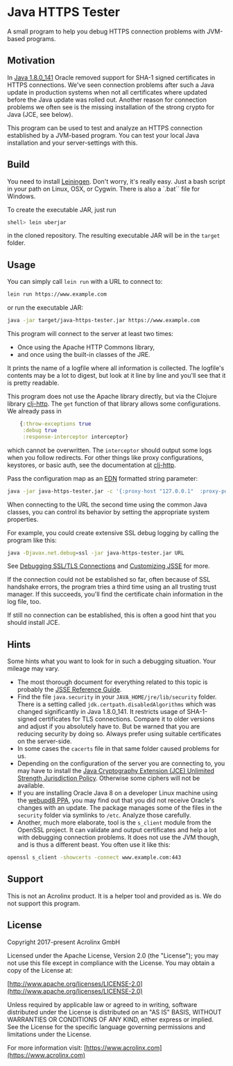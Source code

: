 # Java HTTPS Tester

A small program to help you debug HTTPS connection problems with
JVM-based programs.

## Motivation

In
[Java 1.8.0_141](http://www.oracle.com/technetwork/java/javase/8u141-relnotes-3720385.html) Oracle
removed support for SHA-1 signed certificates in HTTPS
connections. We've seen connection problems after such a Java update
in production systems when not all certificates where updated before
the Java update was rolled out. Another reason for connection problems
we often see is the missing installation of the strong crypto for Java
(JCE, see below).

This program can be used to test and analyze an HTTPS connection
established by a JVM-based program. You can test your local Java
installation and your server-settings with this.

## Build

You need to install [Leiningen](https://leiningen.org/). Don't worry,
it's really easy. Just a bash script in your path on Linux, OSX, or
Cygwin. There is also a `.bat`` file for Windows.

To create the executable JAR, just run

```bash
shell> lein uberjar
```

in the cloned repository. The resulting executable JAR will be in the
`target` folder.

## Usage

You can simply call `lein run` with a URL to connect to:

```bash
lein run https://www.example.com
```

or run the executable JAR:

```bash
java -jar target/java-https-tester.jar https://www.example.com
```

This program will connect to the server at least two times:

* Once using the Apache HTTP Commons library,
* and once using the built-in classes of the JRE.

It prints the name of a logfile where all information is
collected. The logfile's contents may be a lot to digest, but look at
it line by line and you'll see that it is pretty readable.

This program does not use the Apache library directly, but via the
Clojure library [clj-http](https://github.com/dakrone/clj-http). The
`get` function of that library allows some configurations.  We already
pass in

```clojure
    {:throw-exceptions true
     :debug true
     :response-interceptor interceptor}
```

which cannot be overwritten.  The `interceptor` should output some
logs when you follow redirects.  For other things like proxy
configurations, keystores, or basic auth, see the documentation
at [clj-http](https://github.com/dakrone/clj-http).

Pass the configuration map as
an [EDN](https://github.com/edn-format/edn) formatted string
parameter:

```bash
java -jar java-https-tester.jar -c '{:proxy-host "127.0.0.1"  :proxy-port 8118}' URL
```

When connecting to the URL the second time using the common Java
classes, you can control its behavior by setting the appropriate
system properties.

For example, you could create extensive SSL debug logging by calling
the program like this:

```bash
java -Djavax.net.debug=ssl -jar java-https-tester.jar URL
```

See [Debugging SSL/TLS Connections](
https://docs.oracle.com/javase/7/docs/technotes/guides/security/jsse/ReadDebug.html)
and
[Customizing JSSE](https://docs.oracle.com/javase/8/docs/technotes/guides/security/jsse/JSSERefGuide.html#InstallationAndCustomization)
for more.

If the connection could not be established so far, often because of
SSL handshake errors, the program tries a third time using an all
trusting trust manager.  If this succeeds, you'll find the certificate
chain information in the log file, too.

If still no connection can be established, this is often a good hint
that you should install JCE.

## Hints

Some hints what you want to look for in such a debugging situation.
Your mileage may vary.

* The most thorough document for everything related to this topic is
  probably the
  [JSSE Reference Guide](http://docs.oracle.com/javase/8/docs/technotes/guides/security/jsse/JSSERefGuide.html).
* Find the file `java.security` in your `JAVA_HOME/jre/lib/security`
  folder. There is a setting called `jdk.certpath.disabledAlgorithms`
  which was changed significantly in Java 1.8.0_141. It restricts
  usage of SHA-1-signed certificates for TLS connections. Compare it
  to older versions and adjust if you absolutely have to. But be
  warned that you are reducing security by doing so. Always prefer
  using suitable certificates on the server-side.
* In some cases the `cacerts` file in that same folder caused problems
  for us.
* Depending on the configuration of the server you are connecting to,
  you may have to install
  the
  [Java Cryptography Extension (JCE) Unlimited Strength Jurisdiction Policy](http://www.oracle.com/technetwork/java/javase/downloads/jce8-download-2133166.html).
  Otherwise some ciphers will not be available.
* If you are installing Oracle Java 8 on a developer Linux machine
  using the [webupd8 PPA](https://launchpad.net/~webupd8team), you may
  find out that you did not receive Oracle's changes with an
  update. The package manages some of the files in the `security`
  folder via symlinks to `/etc`.  Analyze those carefully.
* Another, much more elaborate, tool is the `s_client` module from the
  OpenSSL project. It can validate and output certificates and help a
  lot with debugging connection problems. It does not use the JVM
  though, and is thus a different beast. You often use it like this:

```bash
openssl s_client -showcerts -connect www.example.com:443
```

## Support

This is not an Acrolinx product. It is a helper tool and provided as
is. We do not support this program.

## License

Copyright 2017-present Acrolinx GmbH

Licensed under the Apache License, Version 2.0 (the "License");
you may not use this file except in compliance with the License.
You may obtain a copy of the License at:

[http://www.apache.org/licenses/LICENSE-2.0](http://www.apache.org/licenses/LICENSE-2.0)

Unless required by applicable law or agreed to in writing, software
distributed under the License is distributed on an "AS IS" BASIS,
WITHOUT WARRANTIES OR CONDITIONS OF ANY KIND, either express or implied.
See the License for the specific language governing permissions and
limitations under the License.

For more information visit: [https://www.acrolinx.com](https://www.acrolinx.com)
